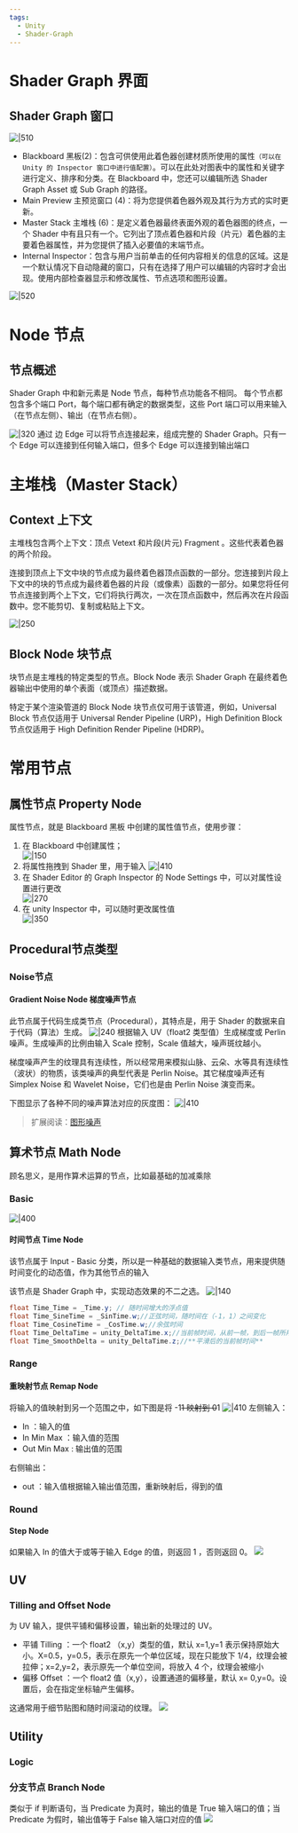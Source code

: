 ```yaml
---
tags:
  - Unity
  - Shader-Graph
---
```

# Shader Graph 界面

## Shader Graph 窗口

![|510](https://gitee.com/chutianshu1981/AwesomeUnityTutorial/raw/main/imgs/CC_Shad_SG_2_2.jpg)

- Blackboard 黑板(2)：包含可供使用此着色器创建材质所使用的属性`（可以在 Unity 的 Inspector 窗口中进行值配置）`。可以在此处对图表中的属性和关键字进行定义、排序和分类。在 Blackboard 中，您还可以编辑所选 Shader Graph Asset 或 Sub Graph 的路径。
- Main Preview 主预览窗口 (4)：将为您提供着色器外观及其行为方式的实时更新。
- Master Stack 主堆栈 (6)：是定义着色器最终表面外观的着色器图的终点，一个 Shader 中有且只有一个。它列出了顶点着色器和片段（片元）着色器的主要着色器属性，并为您提供了插入必要值的末端节点。
- Internal Inspector：包含与用户当前单击的任何内容相关的信息的区域。这是一个默认情况下自动隐藏的窗口，只有在选择了用户可以编辑的内容时才会出现。使用内部检查器显示和修改属性、节点选项和图形设置。

![|520](https://gitee.com/chutianshu1981/AwesomeUnityTutorial/raw/main/imgs/SG_Inspector.png)

# Node 节点

## 节点概述

Shader Graph 中和新元素是 Node 节点，每种节点功能各不相同。
每个节点都包含多个端口 Port，每个端口都有确定的数据类型，这些 Port 端口可以用来输入（在节点左侧）、输出（在节点右侧）。

![|320](https://gitee.com/chutianshu1981/AwesomeUnityTutorial/raw/main/imgs/mult_node.png)
通过 边 Edge 可以将节点连接起来，组成完整的 Shader Graph。只有一个 Edge 可以连接到任何输入端口，但多个 Edge 可以连接到输出端口

# 主堆栈（Master Stack）

## Context 上下文

主堆栈包含两个上下文：顶点 Vetext 和片段(片元) Fragment 。这些代表着色器的两个阶段。

连接到顶点上下文中块的节点成为最终着色器顶点函数的一部分。您连接到片段上下文中的块的节点成为最终着色器的片段（或像素）函数的一部分。如果您将任何节点连接到两个上下文，它们将执行两次，一次在顶点函数中，然后再次在片段函数中。您不能剪切、复制或粘贴上下文。

![|250](https://gitee.com/chutianshu1981/AwesomeUnityTutorial/raw/main/imgs/MasterStack_Empty.png)

## Block Node 块节点

块节点是主堆栈的特定类型的节点。Block Node 表示 Shader Graph 在最终着色器输出中使用的单个表面（或顶点）描述数据。

特定于某个渲染管道的 Block Node 块节点仅可用于该管道，例如，Universal Block 节点仅适用于 Universal Render Pipeline (URP)，High Definition Block 节点仅适用于 High Definition Render Pipeline (HDRP)。

# 常用节点

## 属性节点 Property Node

属性节点，就是 Blackboard 黑板 中创建的属性值节点，使用步骤：
1. 在 Blackboard 中创建属性；  
    ![|150](https://gitee.com/chutianshu1981/AwesomeUnityTutorial/raw/main/imgs/propertyNode01.png)
2. 将属性拖拽到 Shader 里，用于输入
    ![|410](https://gitee.com/chutianshu1981/AwesomeUnityTutorial/raw/main/imgs/propertyNode03.png)
3. 在 Shader Editor 的 Graph Inspector 的 Node Settings 中，可以对属性设置进行更改  
    ![|270](https://gitee.com/chutianshu1981/AwesomeUnityTutorial/raw/main/imgs/propertyNode02.png)
4. 在 unity Inspector 中，可以随时更改属性值  
    ![|350](https://gitee.com/chutianshu1981/AwesomeUnityTutorial/raw/main/imgs/propertyNode04.png)

## Procedural节点类型

### Noise节点 

#### Gradient Noise Node 梯度噪声节点

此节点属于代码生成类节点（Procedural），其特点是，用于 Shader 的数据来自于代码（算法）生成。
![|240](https://gitee.com/chutianshu1981/AwesomeUnityTutorial/raw/main/imgs/sg_g_noise_node.png)
根据输入 UV（float2 类型值）生成梯度或 Perlin 噪声。生成噪声的比例由输入 Scale 控制，Scale 值越大，噪声斑纹越小。

梯度噪声产生的纹理具有连续性，所以经常用来模拟山脉、云朵、水等具有连续性（波状）的物质，该类噪声的典型代表是 Perlin Noise。其它梯度噪声还有 Simplex Noise 和 Wavelet Noise，它们也是由 Perlin Noise 演变而来。

下图显示了各种不同的噪声算法对应的灰度图：
![|410](https://gitee.com/chutianshu1981/AwesomeUnityTutorial/raw/main/imgs/noise3.jpg)

> 扩展阅读：[图形噪声](https://gitee.com/link?target=https%3A%2F%2Fhuailiang.github.io%2Fblog%2F2021%2Fnoise%2F)

## 算术节点 Math Node

顾名思义，是用作算术运算的节点，比如最基础的加减乘除
### Basic


![|400](https://gitee.com/chutianshu1981/AwesomeUnityTutorial/raw/main/imgs/mathnode.png)

#### 时间节点 Time Node

该节点属于 Input - Basic 分类，所以是一种基础的数据输入类节点，用来提供随时间变化的动态值，作为其他节点的输入

该节点是 Shader Graph 中，实现动态效果的不二之选。
![|140](https://gitee.com/chutianshu1981/AwesomeUnityTutorial/raw/main/imgs/sg_time_node.png)
```c#
float Time_Time = _Time.y; // 随时间增大的浮点值
float Time_SineTime = _SinTime.w;//正弦时间，随时间在（-1，1）之间变化
float Time_CosineTime = _CosTime.w;//余弦时间
float Time_DeltaTime = unity_DeltaTime.x;//当前帧时间，从前一帧，到后一帧所用的时间
float Time_SmoothDelta = unity_DeltaTime.z;//**平滑后的当前帧时间**
```

### Range

#### 重映射节点 Remap Node

将输入的值映射到另一个范围之中，如下图是将 -1~~1 映射到 0~~1
![|410](https://gitee.com/chutianshu1981/AwesomeUnityTutorial/raw/main/imgs/sg_remap_node.png)
左侧输入：
- In ：输入的值
- In Min Max ：输入值的范围
- Out Min Max : 输出值的范围

右侧输出：
- out ：输入值根据输入输出值范围，重新映射后，得到的值

### Round

#### Step Node

如果输入 In 的值大于或等于输入 Edge 的值，则返回 1 ，否则返回 0。
![](https://gitee.com/chutianshu1981/AwesomeUnityTutorial/raw/main/imgs/sg_step_node.png)

## UV

### Tilling and Offset Node

为 UV 输入，提供平铺和偏移设置，输出新的处理过的 UV。
- 平铺 Tilling ：一个 float2 （x,y）类型的值，默认 x=1,y=1 表示保持原始大小。X=0.5，y=0.5，表示在原先一个单位区域，现在只能放下 1/4，纹理会被拉伸；x=2,y=2，表示原先一个单位空间，将放入 4 个，纹理会被缩小
- 偏移 Offset ：一个 float2 值（x,y），设置通道的偏移量，默认 x= 0,y=0。设置后，会在指定坐标轴产生偏移。

这通常用于细节贴图和随时间滚动的纹理。
![](https://gitee.com/chutianshu1981/AwesomeUnityTutorial/raw/main/imgs/sg_T&O_node.png)

## Utility

### Logic

### 分支节点 Branch Node

类似于 if 判断语句，当 Predicate 为真时，输出的值是 True 输入端口的值；当 Predicate 为假时，输出值等于 False 输入端口对应的值
![](https://gitee.com/chutianshu1981/AwesomeUnityTutorial/raw/main/imgs/sg_Branch_Node.png)